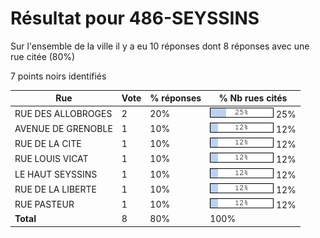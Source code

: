 # Résultat pour 486-SEYSSINS

Sur l'ensemble de la ville il y a eu 10 réponses dont 8 réponses avec une rue citée (80%)

7 points noirs identifiés

| Rue | Vote | % réponses | % Nb rues cités|
|-----|------|------------|----------------|
| RUE DES ALLOBROGES | 2 | 20% | <img src="../../img/bar_25.gif" />&nbsp;25%|
| AVENUE DE GRENOBLE | 1 | 10% | <img src="../../img/bar_12.gif" />&nbsp;12%|
| RUE DE LA CITE | 1 | 10% | <img src="../../img/bar_12.gif" />&nbsp;12%|
| RUE LOUIS VICAT | 1 | 10% | <img src="../../img/bar_12.gif" />&nbsp;12%|
| LE HAUT SEYSSINS | 1 | 10% | <img src="../../img/bar_12.gif" />&nbsp;12%|
| RUE DE LA LIBERTE | 1 | 10% | <img src="../../img/bar_12.gif" />&nbsp;12%|
| RUE PASTEUR | 1 | 10% | <img src="../../img/bar_12.gif" />&nbsp;12%|
| **Total** | 8 | 80% | 100%|
